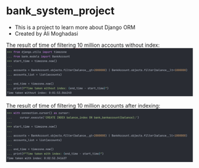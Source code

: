 # bank_system_project
* This is a project to learn more about Django ORM
* Created by Ali Moghadasi

The result of time of filtering 10 million accounts without index:
![The result of time of filtering 10 million accounts without index](image1.png)

The result of time of filtering 10 million accounts after indexing:
![The result of time of filtering 10 million accounts after indexing](image2.png)
